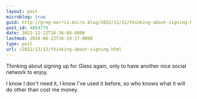 ```yaml
---
layout: post
microblog: true
guid: http://greg-morris.micro.blog/2022/12/12/thinking-about-signing.html
post_id: 4054776
date: 2022-12-12T16:36:04-0000
lastmod: 2024-06-22T16:19:17-0000
type: post
url: /2022/12/12/thinking-about-signing.html
---
```

Thinking about signing up for Glass again, only to have another nice social network to enjoy.

I know I don't need it, I know I've used it before, so who knows what it will do other than cost me money. 
